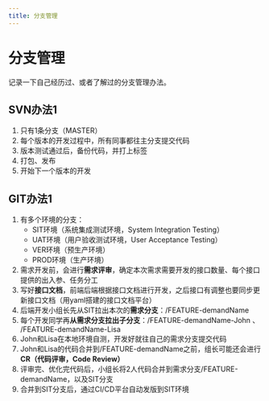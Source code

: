 ```yaml
---
title: 分支管理
---
```


# 分支管理

记录一下自己经历过、或者了解过的分支管理办法。 


## SVN办法1

1. 只有1条分支（MASTER）
2. 每个版本的开发过程中，所有同事都往主分支提交代码
3. 版本测试通过后，备份代码，并打上标签
4. 打包、发布
5. 开始下一个版本的开发


## GIT办法1

1. 有多个环境的分支：
    * SIT环境（系统集成测试环境，System Integration Testing）
    * UAT环境（用户验收测试环境，User Acceptance Testing）
    * VER环境（预生产环境）
    * PROD环境（生产环境）
2. 需求开发前，会进行**需求评审**，确定本次需求需要开发的接口数量、每个接口提供的出入参、任务分工
3. 写好**接口文档**，前端后端根据接口文档进行开发，之后接口有调整也要同步更新接口文档（用yaml搭建的接口文档平台）
4. 后端开发小组长先从SIT拉出本次的**需求分支**：/FEATURE-demandName
5. 每个开发同学再**从需求分支拉出子分支**：/FEATURE-demandName-John 、 /FEATURE-demandName-Lisa
6. John和Lisa在本地环境自测，开发好就往自己的需求分支提交代码
7. John和Lisa的代码合并到/FEATURE-demandName之前，组长可能还会进行**CR（代码评审，Code Review）**
8. 评审完、优化完代码后，小组长将2人代码合并到需求分支/FEATURE-demandName，以及SIT分支
9. 合并到SIT分支后，通过CI/CD平台自动发版到SIT环境